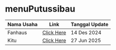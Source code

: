 # menuPutussibau

Nama Usaha | Link | Tanggal Update
-|-|-
Fanhaus|[Click Here](Fanhaus_20251214.pdf)|14 Des 2024
Kitu|[Click Here](KITU_20250627.pdf)|27 Jun 2025
